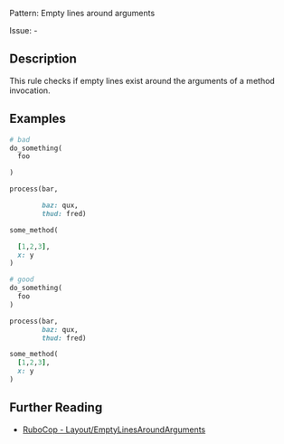 Pattern: Empty lines around arguments

Issue: -

## Description

This rule checks if empty lines exist around the arguments of a method invocation.

## Examples

```ruby
# bad
do_something(
  foo

)

process(bar,

        baz: qux,
        thud: fred)

some_method(

  [1,2,3],
  x: y
)

# good
do_something(
  foo
)

process(bar,
        baz: qux,
        thud: fred)

some_method(
  [1,2,3],
  x: y
)
```

## Further Reading

* [RuboCop - Layout/EmptyLinesAroundArguments](https://rubocop.readthedocs.io/en/latest/cops_layout/#layoutemptylinesaroundarguments)
